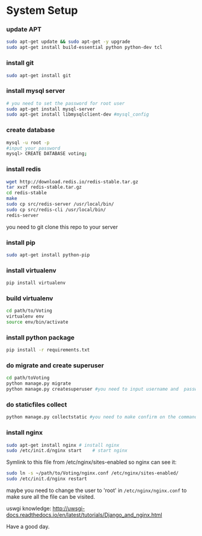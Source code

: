 # System Setup

### update APT

```bash
sudo apt-get update && sudo apt-get -y upgrade
sudo apt-get install build-essential python python-dev tcl
```

### install git

```bash
sudo apt-get install git
```

### install mysql server

```bash
# you need to set the password for root user
sudo apt-get install mysql-server
sudo apt-get install libmysqlclient-dev #mysql_config
```

### create database

```bash
mysql -u root -p
#input your password
mysql> CREATE DATABASE voting;
```

### install redis

```bash
wget http://download.redis.io/redis-stable.tar.gz
tar xvzf redis-stable.tar.gz
cd redis-stable
make
sudo cp src/redis-server /usr/local/bin/
sudo cp src/redis-cli /usr/local/bin/
redis-server
```

you need to git clone this repo to your server

### install pip

```bash
sudo apt-get install python-pip
```

### install virtualenv

```bash
pip install virtualenv
```

### build virtualenv

```bash
cd path/to/Voting
virtualenv env
source env/bin/activate
```

### install python package

```bash
pip install -r requirements.txt
```

### do migrate and create superuser

```bash
cd path/toVoting
python manage.py migrate
python manage.py createsuperuser #you need to input username and  password, and please remember that
```

### do staticfiles collect

```bash
python manage.py collectstatic #you need to make confirm on the command, input `yes`
```

### install nginx

```bash
sudo apt-get install nginx # install nginx
sudo /etc/init.d/nginx start    # start nginx
```

Symlink to this file from /etc/nginx/sites-enabled so nginx can see it:

```bash
sudo ln -s ~/path/to/Voting/nginx.conf /etc/nginx/sites-enabled/
sudo /etc/init.d/nginx restart
```

maybe you need to change the user to 'root' in `/etc/nginx/nginx.conf` to make sure all the file can be visited.

uswgi knowledge: http://uwsgi-docs.readthedocs.io/en/latest/tutorials/Django_and_nginx.html

Have a good day.